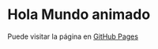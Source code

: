 # Hola Mundo animado

Puede visitar la página en [GitHub Pages](https://kathyalde21.github.io/saludando/)
